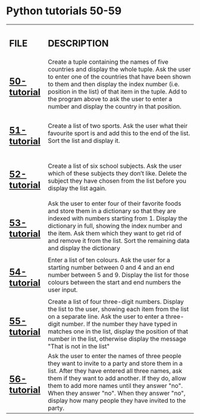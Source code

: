 <h1>Python tutorials 50-59</h1>

<table>
    <tr>
        <td><h2><strong>FILE</strong></h2></td>
        <td><h2><strong>DESCRIPTION</strong></h2></td>
    </tr>
    <tr>
        <td><h2><a href="https://github.com/LivingDemonness28/python_tutorials/blob/main/tutorials_50-59/50-tutorial.ipynb">50-tutorial</a></h2></td>
        <td>Create a tuple containing the names of five countries and display the whole tuple. Ask the user to enter one of the countries that have been shown to them and then display the index number (i.e. position in the list) of that item in the tuple. Add to the program above to ask the user to enter a number and display the country in that position.</td>
    </tr>
    <tr>
        <td><h2><a href="https://github.com/LivingDemonness28/python_tutorials/blob/main/tutorials_50-59/51-tutorial.ipynb">51-tutorial</a></h2></td>
        <td>Create a list of two sports. Ask the user what their favourite sport is and add this to the end of the list. Sort the list and display it.</td>
    </tr>
    <tr>
        <td><h2><a href="https://github.com/LivingDemonness28/python_tutorials/blob/main/tutorials_50-59/52-tutorial.ipynb">52-tutorial</a></h2></td>
        <td>Create a list of six school subjects. Ask the user which of these subjects they don’t like. Delete the subject they have chosen from the list before you display the list again.</td>
    </tr>
    <tr>
        <td><h2><a href="https://github.com/LivingDemonness28/python_tutorials/blob/main/tutorials_50-59/53-tutorial.ipynb">53-tutorial</a></h2></td>
        <td>Ask the user to enter four of their favorite foods and store them in a dictionary so that they are indexed with numbers starting from 1. Display the dictionary in full, showing the index number and the item. Ask them which they want to get rid of and remove it from the list. Sort the remaining data and display the dictionary</td>
    </tr>
    <tr>
        <td><h2><a href="https://github.com/LivingDemonness28/python_tutorials/blob/main/tutorials_50-59/54-tutorial.ipynb">54-tutorial</a></h2></td>
        <td>Enter a list of ten colours. Ask the user for a starting number between 0 and 4 and an end number between 5 and 9. Display the list for those colours between the start and end numbers the user input.</td>
    </tr>
    <tr>
        <td><h2><a href="https://github.com/LivingDemonness28/python_tutorials/blob/main/tutorials_50-59/55-tutorial.ipynb">55-tutorial</a></h2></td>
        <td>Create a list of four three-digit numbers. Display the list to the user, showing each item from the list on a separate line. Ask the user to enter a three-digit number. If the number they have typed in matches one in the list, display the position of that number in the list, otherwise display the message "That is not in the list"</td>
    </tr>
    <tr>
        <td><h2><a href="https://github.com/LivingDemonness28/python_tutorials/blob/main/tutorials_50-59/56-tutorial.ipynb">56-tutorial</a></h2></td>
        <td>Ask the user to enter the names of three people they want to invite to a party and store them in a list. After they have entered all three names, ask them if they want to add another. If they do, allow them to add more names until they answer "no". When they answer "no". When they answer "no", display how many people they have invited to the party.</td>
    </tr>
</table>
